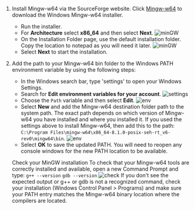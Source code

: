 1. Install Mingw-w64 via the SourceForge website. Click [Mingw-w64](https://sourceforge.net/projects/mingw-w64/files/Toolchains%20targetting%20Win32/Personal%20Builds/mingw-builds/installer/mingw-w64-install.exe/download) to download the Windows Mingw-w64 installer.
	 - Run the installer. 
	 - For  **Architecture**  select  **x86_64**  and then select  **Next**. 
     ![minGW](https://raw.githubusercontent.com/misc-sonchau/dev-tool-tutorials/main/images/minGW_x86.jpg)
	 - On the Installation Folder page, use the default installation folder. Copy the location to notepad as you will need it later. 
     ![minGW](https://raw.githubusercontent.com/misc-sonchau/dev-tool-tutorials/main/images/minGW_location.jpg)
	  - Select  **Next**  to start the installation.


2. Add the path to your Mingw-w64 bin folder to the Windows PATH environment variable by using the following steps:
    - In the Windows search bar, type 'settings' to open your Windows Settings.
    - Search for **Edit environment variables for your account**.
      ![settings](https://raw.githubusercontent.com/misc-sonchau/dev-tool-tutorials/main/images/windows_settings.jpg)
    - Choose the `Path` variable and then select **Edit**.
     ![env](https://raw.githubusercontent.com/misc-sonchau/dev-tool-tutorials/main/images/windows_env.jpg)
    - Select **New** and add the Mingw-w64 destination folder path to the system path. The exact path depends on which version of Mingw-w64 you have installed and where you installed it. If you used the settings above to install Mingw-w64, then add this to the path: `C:\Program Files\mingw-w64\x86_64-8.1.0-posix-seh-rt_v6-rev0\mingw64\bin`.
    ![env](https://raw.githubusercontent.com/misc-sonchau/dev-tool-tutorials/main/images/windows_path.jpg)
    - Select **OK** to save the updated PATH. You will need to reopen any console windows for the new PATH location to be available.

    Check your MinGW installation
    To check that your Mingw-w64 tools are correctly installed and available, open a new Command Prompt and type:
    `g++ --version`
    `gdb --version`
     ![check](https://raw.githubusercontent.com/misc-sonchau/dev-tool-tutorials/main/images/windows_checkh.jpg)
    If you don't see the expected output or g++ or gdb is not a recognized command, check your installation (Windows Control Panel > Programs) and make sure your PATH entry matches the Mingw-w64 binary location where the compilers are located.